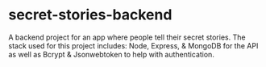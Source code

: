 # secret-stories-backend
A backend project for an app where people tell their secret stories. The stack used for this project includes: Node, Express, & MongoDB for the API as well as Bcrypt & Jsonwebtoken to help with authentication.
